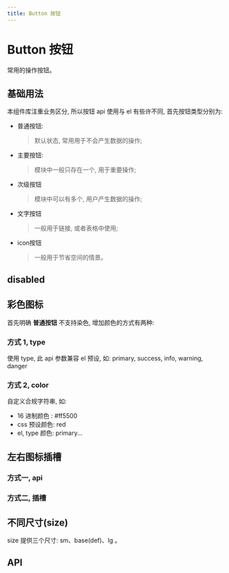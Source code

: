 ```yaml
---
title: Button 按钮
---
```


# Button 按钮

常用的操作按钮。

## 基础用法

本组件库注重业务区分, 所以按钮 api 使用与 el 有些许不同, 首先按钮类型分别为:

- 普通按钮:
  > 默认状态, 常用用于不会产生数据的操作;
- 主要按钮:
  > 模块中一般只存在一个, 用于重要操作;
- 次级按钮
  > 模块中可以有多个, 用户产生数据的操作;
- 文字按钮
  > 一般用于链接, 或者表格中使用;
- icon按钮
  > 一般用于节省空间的情景。

<preview path="../example/button/def.vue"></preview>

## disabled

<preview path="../example/button/btnDisabled.vue"></preview>

## 彩色图标

首先明确 **普通按钮** 不支持染色, 增加颜色的方式有两种:

### 方式 1, type

使用 type, 此 api 参数兼容 el 预设, 如: primary, success, info, warning, danger

<preview path="../example/button/elType.vue"></preview>

### 方式 2, color

自定义合规字符串, 如:

- 16 进制颜色 : #ff5500
- css 预设颜色: red
- el, type 颜色: primary...

<preview path="../example/button/btnColor.vue"></preview>

## 左右图标插槽

### 方式一, api

<preview path="../example/button/btnIcon.vue"></preview>

### 方式二, 插槽

<preview path="../example/button/btnIcon2.vue"></preview>

## 不同尺寸(size)

size 提供三个尺寸: sm、base(def)、lg 。

<preview path="../example/button/btnSize.vue"></preview>

## API

<API src="../data/button.json" lang="zh"></API>

